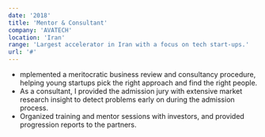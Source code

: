 ```yaml
---
date: '2018'
title: 'Mentor & Consultant'
company: 'AVATECH'
location: 'Iran'
range: 'Largest accelerator in Iran with a focus on tech start-ups.'
url: '#'
---
```


- mplemented a meritocratic business review and consultancy procedure, helping young startups pick the right approach and find the right people. 
- As a consultant, I provided the admission jury with extensive market research insight to detect problems early on during the admission process.
- Organized training and mentor sessions with investors, and provided progression reports to the partners.
